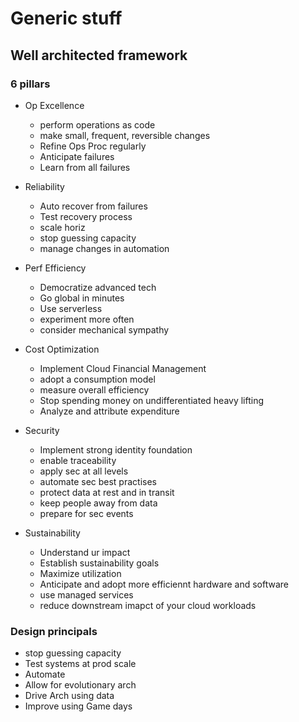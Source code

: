 # Generic stuff


## Well architected framework

### 6 pillars

* Op Excellence
    * perform operations as code
    * make small, frequent, reversible changes
    * Refine Ops Proc regularly
    * Anticipate failures
    * Learn from all failures

* Reliability
    * Auto recover from failures
    * Test recovery process
    * scale horiz
    * stop guessing capacity
    * manage changes in automation

* Perf Efficiency
    * Democratize advanced tech
    * Go global in minutes
    * Use serverless
    * experiment more often
    * consider mechanical sympathy

* Cost Optimization
    * Implement Cloud Financial Management
    * adopt a consumption model
    * measure overall efficiency
    * Stop spending money on undifferentiated heavy lifting
    * Analyze and attribute expenditure

* Security
    * Implement strong identity foundation
    * enable traceability
    * apply sec at all levels
    * automate sec best practises
    * protect data at rest and in transit
    * keep people away from data
    * prepare for sec events
    


* Sustainability
    * Understand ur impact
    * Establish sustainability goals
    * Maximize utilization
    * Anticipate and adopt more efficiennt hardware and software
    * use managed services
    * reduce downstream imapct of your cloud workloads


### Design principals

* stop guessing capacity
* Test systems at prod scale
* Automate
* Allow for evolutionary arch
* Drive Arch using data
* Improve using Game days
